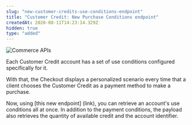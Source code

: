 ```yaml
---
slug: "new-customer-credits-use-conditions-endpoint"
title: "Customer Credit: New Purchase Conditions endpoint"
createdAt: 2020-08-11T14:23:14.329Z
hidden: true
type: "added"
---
```


![Commerce APIs](https://cdn.jsdelivr.net/gh/vtexdocs/dev-portal-content@main/images/new-customer-credits-use-conditions-endpoint-0.png)

Each Customer Credit account has a set of use conditions configured specifically for it.

With that, the Checkout displays a personalized scenario every time that a client chooses the Customer Credit as a payment method to make a purchase.

Now, using [this new endpoint] (link), you can retrieve an account's use conditions all at once. In addition to the payment conditions, the payload also retrieves the quantity of available credit and the account identifier.
